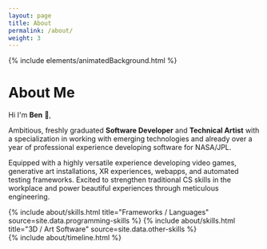 ```yaml
---
layout: page
title: About
permalink: /about/
weight: 3
---
```


{% include elements/animatedBackground.html %}

# **About Me**

Hi I'm **Ben** :wave:,<br>

Ambitious, freshly graduated **Software Developer** and **Technical Artist** with a specialization in working with emerging technologies and already over a year of professional experience developing software for NASA/JPL.

Equipped with a highly versatile experience developing video games, generative art installations, XR experiences, webapps, and automated testing frameworks. Excited to strengthen traditional CS skills in the workplace and power beautiful experiences through meticulous engineering.

<div class="row">
{% include about/skills.html title="Frameworks / Languages" source=site.data.programming-skills %}
{% include about/skills.html title="3D / Art Software" source=site.data.other-skills %}
</div>

<div class="row">
{% include about/timeline.html %}
</div>